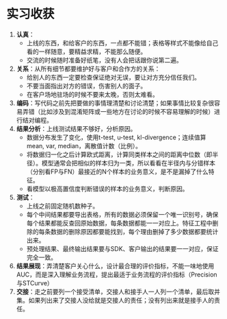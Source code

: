 # 实习收获

1. **认真**：
   - 上线的东西，和给客户的东西，一点都不能错；表格等样式不能像给自己看的一样随意，要精益求精，不能那么随便。
   - 交流的时候随时准备好纸笔，没有人会把话跟你说第二遍。
2. **关系**：从所有细节都要维护好与客户和合作方的关系：
   - 给别人的东西一定要检查保证绝对无误，要让对方充分信任我们。
   - 不要当面指出对方的错误，伤害别人的面子。
   - 在客户场地驻场的时候不要来太晚，否则太难看。
3. **编码**：写代码之前先把要做的事情理清楚和讨论清楚；如果事情比较复杂很容易弄错（比如涉及到混淆矩阵或一些地方在讨论的时候不容易理解的时候）进行结对编程。
4. **结果分析**：上线测试结果不够好，分析原因。
   - 数据分布发生了变化，使用t-test, u-test, kl-divergence；连续值算mean, var, median，离散值计数（比例）。
   - 将数据归一化之后计算欧式距离，计算同类样本之间的距离中位数（即半径）。模型通常会把相似的样本归为一类，所以看看在半径内与分错样本（分别看FP与FN）最接近的N个样本的业务意义，是不是漏掉了什么特征。
   - 看模型以极高置信度判断错误的样本的业务意义，判断原因。
5. **测试**：
   - 上线之前固定随机数种子。
   - 每个中间结果都要导出表格，所有的数据必须保留一个唯一识别号，确保每个结果都能反查回原始数据，每条数据都能一一对应上。特征工程中删除的每条数据的删除原因都要能找到，每个理由删掉了多少数据都要统计出来。
   - 预处理结果、最终输出结果要与SDK、客户输出的结果要一一对应，保证完全一致。
6. **结果展现**：弄清楚客户关心什么，设计最合理的评价指标，不能一味地使用AUC，而是深入理解业务流程，提出最适于业务流程的评价指标（Precision与STCurve）
7. **交接**：走之前要列一个接受清单，交接人和接手人一人列一个清单，最后取并集。如果列出来了交接人没给就是交接人的责任；没有列出来就是接手人的责任。